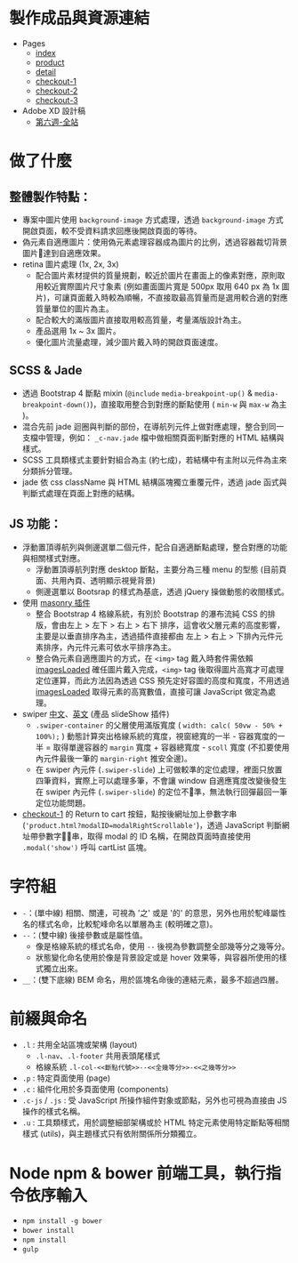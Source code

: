 # 製作成品與資源連結
- Pages
	- [index](https://gmwu185.github.io/layout-training-week-06-07-craftsman/index.html)
	- [product](https://gmwu185.github.io/layout-training-week-06-07-craftsman/product.html)
	- [detail](https://gmwu185.github.io/layout-training-week-06-07-craftsman/detail.html)
	- [checkout-1](https://gmwu185.github.io/layout-training-week-06-07-craftsman/checkout-1.html)
	- [checkout-2](https://gmwu185.github.io/layout-training-week-06-07-craftsman/checkout-2.html)
	- [checkout-3](https://gmwu185.github.io/layout-training-week-06-07-craftsman/checkout-3.html)
- Adobe XD 設計稿
	- [第六週-全站](https://xd.adobe.com/view/b251d34b-5ec0-4978-7793-0fd19c2eaad1-c460/grid)

# 做了什麼

## 整體製作特點：
- 專案中圖片使用 `background-image` 方式處理，透過 `background-image` 方式開啟頁面，較不受資料請求回應後開啟頁面的等待。
- 偽元素自適應圖片：使用偽元素處理容器成為圖片的比例，透過容器裁切背景圖片達到自適應效果。
- retina 圖片處理 (1x, 2x, 3x)
  - 配合圖片素材提供的質量規劃，較近於圖片在畫面上的像素對應，原則取用較近實際圖片尺寸象素 (例如畫面圖片寬是 500px 取用 640 px 為 1x 圖片)，可讓頁面戴入時較為順暢，不直接取最高質量而是選用較合適的對應質量單位的圖片為主。
  - 配合較大的滿版圖片直接取用較高質量，考量滿版設計為主。
  - 產品選用 1x ~ 3x 圖片。
  - 優化圖片流量處理，減少圖片戴入時的開啟頁面速度。


## SCSS & Jade
- 透過 Bootstrap 4 斷點 mixin (`@include` `media-breakpoint-up()` & `media-breakpoint-down()`)，直接取用整合到對應的斷點使用 ( `min-w` 與 `max-w` 為主 )。
- 混合先前 jade 迴圈與判斷的部份，在導航列元件上做對應處理，整合到同一支檔中管理，例如： `_c-nav.jade` 檔中做相關頁面判斷對應的 HTML 結構與樣式。
- SCSS 工具類樣式主要針對組合為主 (約七成)，若結構中有主附以元件為主來分類拆分管理。
- jade 依 css className 與 HTML 結構區塊獨立重覆元件，透過 jade 函式與判斷式處理在頁面上對應的結構。


## JS 功能：
- 浮動置頂導航列與側邊選單二個元件，配合自適適斷點處理，整合對應的功能與相關樣式對應。
  - 浮動置頂導航列對應 desktop 斷點，主要分為三種 menu 的型態 (目前頁面、共用內頁、透明顯示視覺背景)
  - 側邊選單以 Bootsrap 的樣式為基底，透過 jQuery 操做動態的收閤樣式。
- 使用 [masonry 插件](https://masonry.desandro.com/layout.html)
  - 整合 Bootstrap 4 格線系統，有別於 Bootstrap 的瀑布流純 CSS 的排版，會由左上 > 左下 > 右上 > 右下 排序，這會收父層元素的高度影響，主要是以垂直排序為主，透過插件直接都由 左上 > 右上 > 下排內元件元素排序，內元件元素可依水平排序為主。
  - 整合偽元素自適應圖片的方式，在 `<img>` tag 戴入時套件需依賴 [imagesLoaded](https://imagesloaded.desandro.com/) 確任圖片戴入完成，`<img>` tag 後取得圖片高寬才可處理定位運算，而此方法因為透過 CSS 預先定好容圖的高度和寬度，不用透過 [imagesLoaded](https://imagesloaded.desandro.com/) 取得元素的高寬數值，直接可讓 JavaScript 做定為處理。
- swiper [中文](https://www.swiper.com.cn/)、[英文](https://swiperjs.com/) (產品 slideShow 插件)
  - `.swiper-container` 的父層使用滿版寬度 ( `width: calc( 50vw - 50% + 100%);` ) 動態計算突出格線系統的寬度，視窗總寬的一半 - 容器寬度的一半 = 取得單邊容器的 `margin` 寬度 + 容器總寬度 - `scoll` 寬度 (不扣要使用 內元件最後一筆的 `margin-right` 推安全邊)。
  - 在 swiper 內元件 (`.swiper-slide`) 上可做較準的定位處理，裡面只放置四筆資料，實際上可以處理多筆，不會讓 window 自適應寬度改變後發生在 swiper 內元件 (`.swiper-slide`) 的定位不準，無法執行回彈最回一筆定位功能問題。
- [checkout-1](https://gmwu185.github.io/layout-training-week-06-07-craftsman/checkout-1.html) 的 Return to cart 按鈕，點按後網址加上參數字串 (`'product.html?modalID=modalRightScrollable'`)，透過 JavaScript 判斷網址帶參數字串，取得 modal 的 ID 名稱，在開啟頁面時直接使用 `.modal('show')` 呼叫 cartList 區塊。


# 字符組
* `-`：(單中線) 相關、關連，可視為 '之' 或是 '的' 的意思，另外也用於駝峰屬性名的樣式名命，比較駝峰命名以單層為主 (較明確之意)。
* `--`：(雙中線) 後接參數或是屬性值。
  * 像是格線系統的樣式名命，使用 `--` 後視為參數調整全部幾等分之幾等分。
  * 狀態變化命名使用於像是背景設定或是 hover 效果等，與容器所使用的樣式獨立出來。
* `__`：(雙下底線) BEM 命名，用於區塊名命後的連結元素，最多不超過四層。


# 前綴與命名
* `.l` : 共用全站區塊或架構 (layout)
  * `.l-nav`、`.l-footer` 共用表頭尾樣式
  * 格線系統 `.l-col-<<斷點代號>>--<<全幾等分>>-<<之幾等分>>`
* `.p` : 特定頁面使用 (page)
* `.c` : 組件化用於多頁面使用 (components)
* `.c-js` / `.js` : 受 JavaScript 所操作組件對象或節點，另外也可視為直接由 JS 操作的樣式名稱。
* `.u` : 工具類樣式，用於調整細部架構或於 HTML 特定元素使用特定斷點等相關樣式 (utils)，與主題樣式只有依附關係所分類獨立。


# Node npm & bower 前端工具，執行指令依序輸入
- `npm install -g bower`
- `bower install`
- `npm install`
- `gulp`
